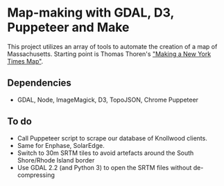 # Map-making with GDAL, D3, Puppeteer and Make
This project utilizes an array of tools to automate the creation of a map of Massachusetts. Starting point is Thomas Thoren's ["Making a New York Times Map"](https://thomasthoren.com/2016/02/28/making-a-new-york-times-map.html).

## Dependencies
* GDAL, Node, ImageMagick, D3, TopoJSON, Chrome Puppeteer

## To do
* Call Puppeteer script to scrape our database of Knollwood clients.
* Same for Enphase, SolarEdge.
* Switch to 30m SRTM tiles to avoid artefacts around the South Shore/Rhode Island border
* Use GDAL 2.2 (and Python 3) to open the SRTM files without de-compressing